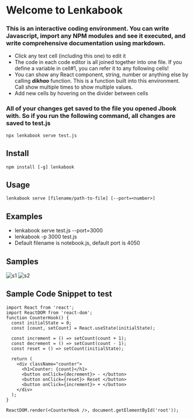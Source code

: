 # Welcome to Lenkabook

### This is an interactive coding environment. You can write Javascript, import any NPM modules and see it executed, and write comprehensive documentation using markdown.

- Click any text cell (including this one) to edit it
- The code in each code editor is all joined together into one file. If you define a variable in cell#1, you can refer it to any following cells!
- You can show any React component, string, number or anything else by calling **_dikhao_** function. This is a function built into this environment. Call show multiple times to show multiple values.
- Add new cells by hovering on the divider between cells

### All of your changes get saved to the file you opened Jbook with. So if you run the following command, all changes are saved to test.js

`npx lenkabook serve test.js`

## Install

```
npm install [-g] lenkabook

```

## Usage

```
lenkabook serve [filename/path-to-file] [--port=<number>]

```

## Examples

- lenkabook serve test.js --port=3000
- lenkabook -p 3000 test.js
- Default filename is notebook.js, default port is 4050

## Samples

![s1](https://i.imgur.com/dE91GnS.png)
![s2](https://i.imgur.com/0MZ1eUQ.png)

## Sample Code Snippet to test

```
import React from 'react';
import ReactDOM from 'react-dom';
function CounterHook() {
  const initialState = 0;
  const [count, setCount] = React.useState(initialState);

  const increment = () => setCount(count + 1);
  const decrement = () => setCount(count - 1);
  const reset = () => setCount(initialState);

  return (
    <div className="counter">
      <h1>Counter: {count}</h1>
      <button onClick={decrement}> - </button>
      <button onClick={reset}> Reset </button>
      <button onClick={increment}> + </button>
    </div>
  );
}

ReactDOM.render(<CounterHook />, document.getElementById('root'));

```
